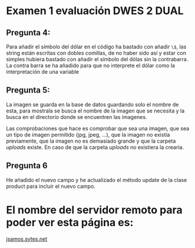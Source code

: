 # Examen 1 evaluación DWES 2 DUAL

## Pregunta 4:

Para añadir el símbolo del dólar en el código ha bastado con añadir `\$`, las string están escritas con dobles comillas, de no haber sido así y estar con simples hubiera bastado con añadir el símbolo del dólas sin la contrabarra. La contra barra se ha añadido para que no interprete el dólar como la interpretación de una variable

## Pregunta 5:

La imagen se guarda en la base de datos guardando solo el nombre de esta, para mostrala se busca el nombre de la imagen que se necesita y la busca en el directorio donde se encuentren las imagenes.

Las comprobaciones que hace es comprobar que sea una imagen, que sea un tipo de imagen permitido (jpg, jpeg, ...), que la imagen no existía previamente, que la imagen no es demasiado grande y que la carpeta *uploads* existe. En caso de que la carpeta *uploads* no existiera la crearía.

## Pregunta 6

He añadido el nuevo campo y he actualizado el método update de la clase product para incluir el nuevo campo.

# El nombre del servidor remoto para poder ver esta página es:

[jsamos.sytes.net](http://jsamos.sytes.net/crud-oop)